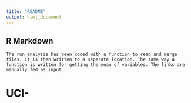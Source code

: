 ```yaml
---
title: "README"
output: html_document
---
```



## R Markdown
    The run_analysis has been coded with a function to read and merge files. It is then written to a seperate location. The same way a function is written for getting the mean of variables. The links are manually fed as input.

# UCI-
